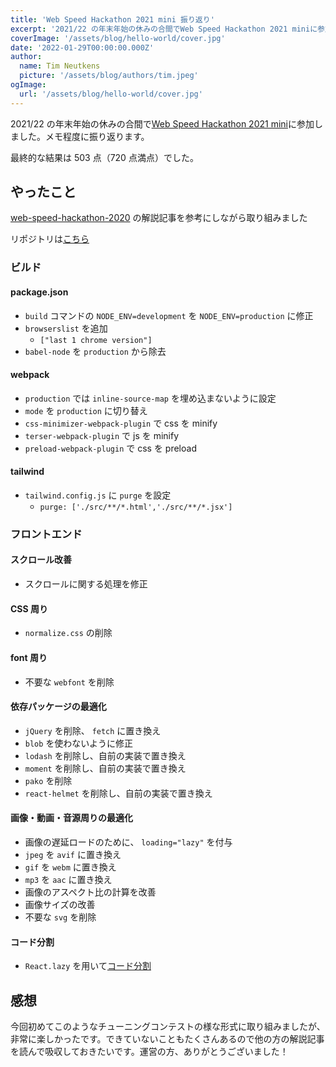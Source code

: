 ```yaml
---
title: 'Web Speed Hackathon 2021 mini 振り返り'
excerpt: '2021/22 の年末年始の休みの合間でWeb Speed Hackathon 2021 miniに参加しました。メモ程度に振り返ります。'
coverImage: '/assets/blog/hello-world/cover.jpg'
date: '2022-01-29T00:00:00.000Z'
author:
  name: Tim Neutkens
  picture: '/assets/blog/authors/tim.jpeg'
ogImage:
  url: '/assets/blog/hello-world/cover.jpg'
---
```


2021/22 の年末年始の休みの合間で[Web Speed Hackathon 2021 mini](https://developers.cyberagent.co.jp/blog/archives/32747/)に参加しました。メモ程度に振り返ります。

最終的な結果は 503 点（720 点満点）でした。

## やったこと

[web-speed-hackathon-2020](https://github.com/CyberAgentHack/web-speed-hackathon-2020/wiki/Web-Speed-Hackathon-Online-%E5%87%BA%E9%A1%8C%E3%81%AE%E3%81%AD%E3%82%89%E3%81%84%E3%81%A8%E8%A7%A3%E8%AA%AC) の解説記事を参考にしながら取り組みました

リポジトリは[こちら](https://github.com/kentaro84207/web-speed-hackathon-2021)

### ビルド

#### package.json

- `build` コマンドの `NODE_ENV=development` を `NODE_ENV=production` に修正
- `browserslist` を追加
  - `["last 1 chrome version"]`
- `babel-node` を `production` から除去

#### webpack

- `production` では `inline-source-map` を埋め込まないように設定
- `mode` を `production` に切り替え
- `css-minimizer-webpack-plugin` で css を minify
- `terser-webpack-plugin` で js を minify
- `preload-webpack-plugin` で css を preload

#### tailwind

- `tailwind.config.js` に `purge` を設定
  - `purge: ['./src/**/*.html','./src/**/*.jsx']`

### フロントエンド

#### スクロール改善

- スクロールに関する処理を修正

#### CSS 周り

- `normalize.css` の削除

#### font 周り

- 不要な `webfont` を削除

#### 依存パッケージの最適化

- `jQuery` を削除、 `fetch` に置き換え
- `blob` を使わないように修正
- `lodash` を削除し、自前の実装で置き換え
- `moment` を削除し、自前の実装で置き換え
- `pako` を削除
- `react-helmet` を削除し、自前の実装で置き換え

#### 画像・動画・音源周りの最適化

- 画像の遅延ロードのために、 `loading="lazy"` を付与
- `jpeg` を `avif` に置き換え
- `gif` を `webm` に置き換え
- `mp3` を `aac` に置き換え
- 画像のアスペクト比の計算を改善
- 画像サイズの改善
- 不要な `svg` を削除

#### コード分割

- `React.lazy` を用いて[コード分割](https://ja.reactjs.org/docs/code-splitting.html#reactlazy)

## 感想

今回初めてこのようなチューニングコンテストの様な形式に取り組みましたが、非常に楽しかったです。できていないこともたくさんあるので他の方の解説記事を読んで吸収しておきたいです。運営の方、ありがとうございました！
